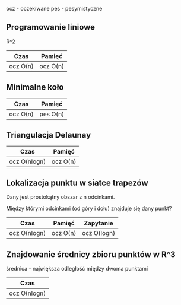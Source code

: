 ocz - oczekiwane
pes - pesymistyczne

## Programowanie liniowe

R^2

| Czas | Pamięć |
| ---- | ------ |
| ocz O(n) | ocz O(n) |

## Minimalne koło

| Czas | Pamięć |
| ---- | ------ |
| ocz O(n) | pes O(n) |

## Triangulacja Delaunay

| Czas | Pamięć |
| ---- | ------ |
| ocz O(nlogn) | ocz O(n) |

## Lokalizacja punktu w siatce trapezów

Dany jest prostokątny obszar z n odcinkami.

Między którymi odcinkami (od góry i dołu) znajduje się dany punkt?

| Czas | Pamięć | Zapytanie |
| ---- | ------ | --------- |
| ocz O(nlogn) | ocz O(n) | ocz O(logn) |

## Znajdowanie średnicy zbioru punktów w R^3

średnica - największa odległość między dwoma punktami

| Czas |
| ---- |
| ocz O(nlogn) |